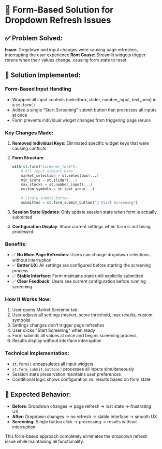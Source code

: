 🔧 Form-Based Solution for Dropdown Refresh Issues
==================================================

## ✅ Problem Solved:
**Issue**: Dropdown and input changes were causing page refreshes, interrupting the user experience
**Root Cause**: Streamlit widgets trigger reruns when their values change, causing form state to reset

## 🎯 Solution Implemented:

### **Form-Based Input Handling**
- Wrapped all input controls (selectbox, slider, number_input, text_area) in a `st.form()`
- Added a single "Start Screening" submit button that processes all inputs at once
- Form prevents individual widget changes from triggering page reruns

### **Key Changes Made:**

1. **Removed Individual Keys**: Eliminated specific widget keys that were causing conflicts
2. **Form Structure**: 
   ```python
   with st.form("screener_form"):
       # All input widgets here
       market_selection = st.selectbox(...)
       min_score = st.slider(...)
       max_stocks = st.number_input(...)
       custom_symbols = st.text_area(...)
       
       # Single submit button
       submitted = st.form_submit_button("🚀 Start Screening")
   ```

3. **Session State Updates**: Only update session state when form is actually submitted
4. **Configuration Display**: Show current settings when form is not being processed

### **Benefits:**
- ✅ **No More Page Refreshes**: Users can change dropdown selections without interruption
- ✅ **Better UX**: All settings are configured before starting the screening process  
- ✅ **Stable Interface**: Form maintains state until explicitly submitted
- ✅ **Clear Feedback**: Users see current configuration before running screening

### **How It Works Now:**
1. User opens Market Screener tab
2. User adjusts all settings (market, score threshold, max results, custom symbols)
3. Settings changes don't trigger page refreshes
4. User clicks "Start Screening" when ready
5. Form submits all values at once and begins screening process
6. Results display without interface interruption

### **Technical Implementation:**
- `st.form()` encapsulates all input widgets
- `st.form_submit_button()` processes all inputs simultaneously  
- Session state preservation maintains user preferences
- Conditional logic shows configuration vs. results based on form state

## 🧪 Expected Behavior:
- **Before**: Dropdown changes → page refresh → lost state → frustrating UX
- **After**: Dropdown changes → no refresh → stable interface → smooth UX
- **Screening**: Single button click → processing → results without interruption

This form-based approach completely eliminates the dropdown refresh issue while maintaining all functionality.
